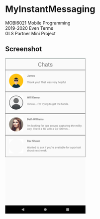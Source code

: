 # MyInstantMessaging

MOBI6021 Mobile Programming <br />
2019-2020 Even Terms <br />
GLS Partner Mini Project


## Screenshot

<img src="https://github.com/AVM-Martin/Mobile-MyInstantMessaging/blob/master/.github/assets/example.png" height="500px">
